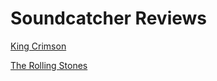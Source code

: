 # Soundcatcher Reviews

<a href="King_Crimson/README.md">King Crimson</a>

<a href="The_Rolling_Stones/README.md">The Rolling Stones</a>

